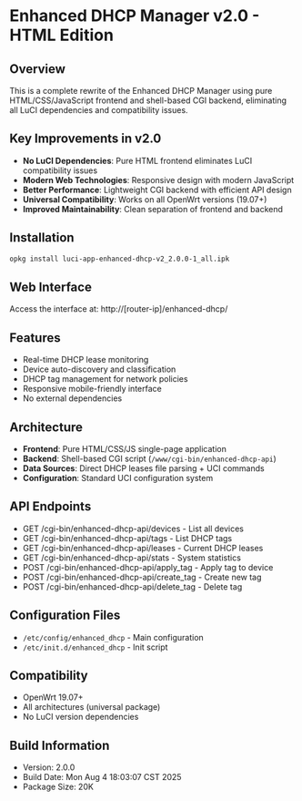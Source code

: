 # Enhanced DHCP Manager v2.0 - HTML Edition

## Overview
This is a complete rewrite of the Enhanced DHCP Manager using pure HTML/CSS/JavaScript frontend and shell-based CGI backend, eliminating all LuCI dependencies and compatibility issues.

## Key Improvements in v2.0
- **No LuCI Dependencies**: Pure HTML frontend eliminates LuCI compatibility issues
- **Modern Web Technologies**: Responsive design with modern JavaScript
- **Better Performance**: Lightweight CGI backend with efficient API design
- **Universal Compatibility**: Works on all OpenWrt versions (19.07+)
- **Improved Maintainability**: Clean separation of frontend and backend

## Installation
```bash
opkg install luci-app-enhanced-dhcp-v2_2.0.0-1_all.ipk
```

## Web Interface
Access the interface at: http://[router-ip]/enhanced-dhcp/

## Features
- Real-time DHCP lease monitoring
- Device auto-discovery and classification
- DHCP tag management for network policies
- Responsive mobile-friendly interface
- No external dependencies

## Architecture
- **Frontend**: Pure HTML/CSS/JS single-page application
- **Backend**: Shell-based CGI script (`/www/cgi-bin/enhanced-dhcp-api`)
- **Data Sources**: Direct DHCP leases file parsing + UCI commands
- **Configuration**: Standard UCI configuration system

## API Endpoints
- GET /cgi-bin/enhanced-dhcp-api/devices - List all devices
- GET /cgi-bin/enhanced-dhcp-api/tags - List DHCP tags
- GET /cgi-bin/enhanced-dhcp-api/leases - Current DHCP leases
- GET /cgi-bin/enhanced-dhcp-api/stats - System statistics
- POST /cgi-bin/enhanced-dhcp-api/apply_tag - Apply tag to device
- POST /cgi-bin/enhanced-dhcp-api/create_tag - Create new tag
- POST /cgi-bin/enhanced-dhcp-api/delete_tag - Delete tag

## Configuration Files
- `/etc/config/enhanced_dhcp` - Main configuration
- `/etc/init.d/enhanced_dhcp` - Init script

## Compatibility
- OpenWrt 19.07+
- All architectures (universal package)
- No LuCI version dependencies

## Build Information
- Version: 2.0.0
- Build Date: Mon Aug  4 18:03:07 CST 2025
- Package Size:  20K
